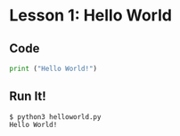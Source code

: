 # Lesson 1: Hello World

## Code
~~~~python
print ("Hello World!")
~~~~

## Run It!
~~~~shell
$ python3 helloworld.py
Hello World!
~~~~
